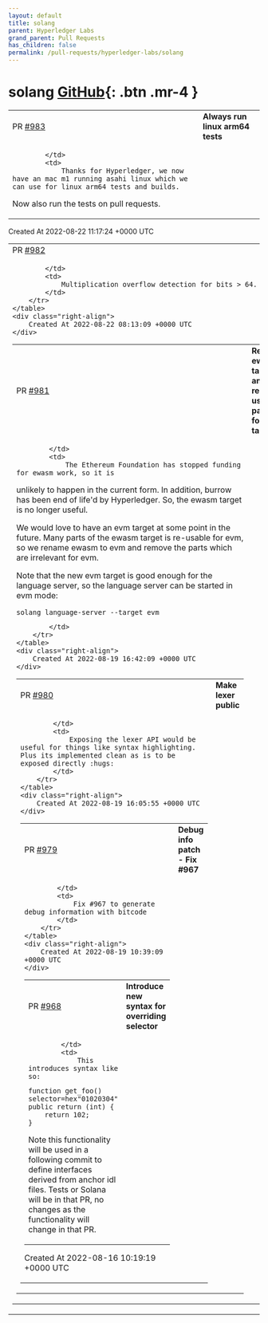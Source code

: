 ```yaml
---
layout: default
title: solang
parent: Hyperledger Labs
grand_parent: Pull Requests
has_children: false
permalink: /pull-requests/hyperledger-labs/solang
---
```


# solang <span class="fs-3 right-align">[GitHub](https://github.com/hyperledger-labs/solang){: .btn .mr-4 }</span>


<div>
    <table>
        <tr>
            <td>
                PR <a href="https://github.com/hyperledger-labs/solang/pull/983" class=".btn">#983</a>
            </td>
            <td>
                <b>
                    Always run linux arm64 tests
                </b>
            </td>
        </tr>
        <tr>
            <td>
                
            </td>
            <td>
                Thanks for Hyperledger, we now have an mac m1 running asahi linux which we can use for linux arm64 tests and builds.

Now also run the tests on pull requests.
            </td>
        </tr>
    </table>
    <div class="right-align">
        Created At 2022-08-22 11:17:24 +0000 UTC
    </div>
</div>

<div>
    <table>
        <tr>
            <td>
                PR <a href="https://github.com/hyperledger-labs/solang/pull/982" class=".btn">#982</a>
            </td>
            <td>
                <b>
                    Dev
                </b>
            </td>
        </tr>
        <tr>
            <td>
                
            </td>
            <td>
                Multiplication overflow detection for bits > 64.
            </td>
        </tr>
    </table>
    <div class="right-align">
        Created At 2022-08-22 08:13:09 +0000 UTC
    </div>
</div>

<div>
    <table>
        <tr>
            <td>
                PR <a href="https://github.com/hyperledger-labs/solang/pull/981" class=".btn">#981</a>
            </td>
            <td>
                <b>
                    Remove ewasm target and rename usable parts for evm target
                </b>
            </td>
        </tr>
        <tr>
            <td>
                
            </td>
            <td>
                The Ethereum Foundation has stopped funding for ewasm work, so it is
unlikely to happen in the current form. In addition, burrow has been end
of life'd by Hyperledger. So, the ewasm target is no longer useful.

We would love to have an evm target at some point in the future. Many
parts of the ewasm target is re-usable for evm, so we rename ewasm to
evm and remove the parts which are irrelevant for evm.

Note that the new evm target is good enough for the language server, so
the language server can be started in evm mode:

```
solang language-server --target evm
```
            </td>
        </tr>
    </table>
    <div class="right-align">
        Created At 2022-08-19 16:42:09 +0000 UTC
    </div>
</div>

<div>
    <table>
        <tr>
            <td>
                PR <a href="https://github.com/hyperledger-labs/solang/pull/980" class=".btn">#980</a>
            </td>
            <td>
                <b>
                    Make lexer public
                </b>
            </td>
        </tr>
        <tr>
            <td>
                
            </td>
            <td>
                Exposing the lexer API would be useful for things like syntax highlighting. Plus its implemented clean as is to be exposed directly :hugs: 
            </td>
        </tr>
    </table>
    <div class="right-align">
        Created At 2022-08-19 16:05:55 +0000 UTC
    </div>
</div>

<div>
    <table>
        <tr>
            <td>
                PR <a href="https://github.com/hyperledger-labs/solang/pull/979" class=".btn">#979</a>
            </td>
            <td>
                <b>
                    Debug info patch - Fix #967
                </b>
            </td>
        </tr>
        <tr>
            <td>
                
            </td>
            <td>
                Fix #967 to generate debug information with bitcode
            </td>
        </tr>
    </table>
    <div class="right-align">
        Created At 2022-08-19 10:39:09 +0000 UTC
    </div>
</div>

<div>
    <table>
        <tr>
            <td>
                PR <a href="https://github.com/hyperledger-labs/solang/pull/968" class=".btn">#968</a>
            </td>
            <td>
                <b>
                    Introduce new syntax for overriding selector
                </b>
            </td>
        </tr>
        <tr>
            <td>
                
            </td>
            <td>
                This introduces syntax like so:
```
function get_foo() selector=hex"01020304" public return (int) {
    return 102;
}
```
Note this functionality will be used in a following commit to define interfaces derived from anchor idl files. Tests or Solana will be in that PR, no changes as the functionality will change in that PR.
            </td>
        </tr>
    </table>
    <div class="right-align">
        Created At 2022-08-16 10:19:19 +0000 UTC
    </div>
</div>

